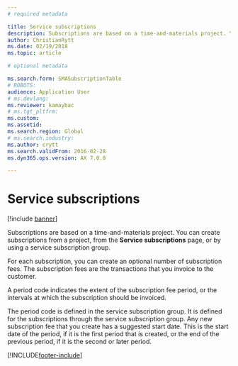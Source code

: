 ```yaml
---
# required metadata

title: Service subscriptions
description: Subscriptions are based on a time-and-materials project. You can create subscriptions from a project, from the Service subscriptions page, or by using a service subscription group.
author: ChristianRytt
ms.date: 02/19/2018
ms.topic: article

# optional metadata

ms.search.form: SMASubscriptionTable
# ROBOTS: 
audience: Application User
# ms.devlang: 
ms.reviewer: kamaybac
# ms.tgt_pltfrm: 
ms.custom: 
ms.assetid: 
ms.search.region: Global
# ms.search.industry: 
ms.author: crytt
ms.search.validFrom: 2016-02-28
ms.dyn365.ops.version: AX 7.0.0

---
```


# Service subscriptions

[!include [banner](../includes/banner.md)]

Subscriptions are based on a time-and-materials project. You can create subscriptions from a project, from the **Service subscriptions** page, or by using a service subscription group.

For each subscription, you can create an optional number of subscription fees. The subscription fees are the transactions that you invoice to the customer.

A period code indicates the extent of the subscription fee period, or the intervals at which the subscription should be invoiced.

The period code is defined in the service subscription group. It is defined for the subscriptions through the service subscription group. Any new subscription fee that you create has a suggested start date. This is the start date of the period, if it is the first period that is created, or the end of the previous period, if it is the second or later period.




[!INCLUDE[footer-include](../../includes/footer-banner.md)]